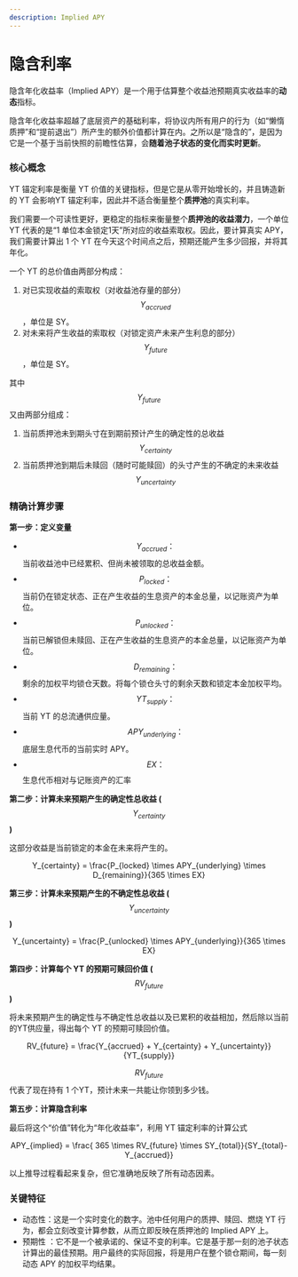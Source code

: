 ```yaml
---
description: Implied APY
---
```


# 隐含利率

隐含年化收益率（Implied APY）是一个用于估算整个收益池预期真实收益率的**动态**指标。

隐含年化收益率超越了底层资产的基础利率，将协议内所有用户的行为（如“懒惰质押”和“提前退出”）所产生的额外价值都计算在内。之所以是“隐含的”，是因为它是一个基于当前快照的前瞻性估算，会**随着池子状态的变化而实时更新**。

### **核心概念**

YT 锚定利率是衡量 YT 价值的关键指标，但是它是从零开始增长的，并且铸造新的 YT 会影响YT 锚定利率，因此并不适合衡量整个**质押池**的真实利率。

我们需要一个可读性更好，更稳定的指标来衡量整个**质押池的收益潜力**，一个单位 YT 代表的是“1 单位本金锁定1天”所对应的收益索取权。因此，要计算真实 APY，我们需要计算出 1 个 YT 在今天这个时间点之后，预期还能产生多少回报，并将其年化。

一个 YT 的总价值由两部分构成：

1. 对已实现收益的索取权（对收益池存量的部分）$$Y_{accrued}$$，单位是 SY。
2. 对未来将产生收益的索取权（对锁定资产未来产生利息的部分）$$Y_{future}$$，单位是 SY。

其中 $$Y_{future}$$ 又由两部分组成：

1. 当前质押池未到期头寸在到期前预计产生的确定性的总收益 $$Y_{certainty}$$
2. 当前质押池到期后未赎回（随时可能赎回）的头寸产生的不确定的未来收益 $$Y_{uncertainty}$$

### **精确计算步骤**

**第一步：定义变量**

* $$Y_{accrued}：$$当前收益池中已经累积、但尚未被领取的总收益金额。
* $$P_{locked}：$$当前仍在锁定状态、正在产生收益的生息资产的本金总量，以记账资产为单位。
* $$P_{unlocked}：$$当前已解锁但未赎回、正在产生收益的生息资产的本金总量，以记账资产为单位。
* $$D_{remaining}：$$剩余的加权平均锁仓天数。将每个锁仓头寸的剩余天数和锁定本金加权平均。
* $$YT_{supply}：$$当前 YT 的总流通供应量。
* $$APY_{underlying}：$$底层生息代币的当前实时 APY。
* $$EX：$$生息代币相对与记账资产的汇率

**第二步：计算未来预期产生的确定性总收益 (**$$Y_{certainty}$$**)**

这部分收益是当前锁定的本金在未来将产生的。

<p align="center"><span class="math">Y_{certainty} = \frac{P_{locked} \times APY_{underlying} \times D_{remaining}}{365 \times EX} </span></p>

**第三步：计算未来预期产生的不确定性总收益 (**$$Y_{uncertainty}$$**)**

<p align="center"><span class="math">Y_{uncertainty} = \frac{P_{unlocked} \times APY_{underlying}}{365 \times EX} </span></p>

**第四步：计算每个 YT 的预期可赎回价值 (**$$RV_{future}$$**)**

将未来预期产生的确定性与不确定性总收益以及已累积的收益相加，然后除以当前的YT供应量，得出每个 YT 的预期可赎回价值。

<p align="center"><span class="math">RV_{future} = \frac{Y_{accrued} + Y_{certainty} + Y_{uncertainty}}{YT_{supply}}</span></p>

$$RV_{future}$$ 代表了现在持有 1 个YT，预计未来一共能让你领到多少钱。

**第五步：计算隐含利率**

最后将这个“价值”转化为“年化收益率”，利用 YT 锚定利率的计算公式

<p align="center"><span class="math">APY_{implied} = \frac{ 365 \times RV_{future} \times SY_{total}}{SY_{total}-Y_{accrued}} </span></p>

以上推导过程看起来复杂，但它准确地反映了所有动态因素。

### **关键特征**

* 动态性：这是一个实时变化的数字。池中任何用户的质押、赎回、燃烧 YT 行为，都会立刻改变计算参数，从而立即反映在质押池的 Implied APY 上。
* 预期性 ：它不是一个被承诺的、保证不变的利率。它是基于那一刻的池子状态计算出的最佳预期。用户最终的实际回报，将是用户在整个锁仓期间，每一刻动态 APY 的加权平均结果。
